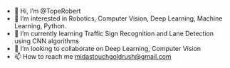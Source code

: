 - 👋 Hi, I’m @TopeRobert
- 👀 I’m interested in Robotics, Computer Vision, Deep Learning, Machine Learning, Python.
- 🌱 I’m currently learning Traffic Sign Recognition and Lane Detection using CNN algorithms
- 💞️ I’m looking to collaborate on Deep Learning, Computer Vision
- 📫 How to reach me midastouchgoldrush@gmail.com

<!---
TopeMidasTouch/TopeMidasTouch is a ✨ special ✨ repository because its `README.md` (this file) appears on your GitHub profile.
You can click the Preview link to take a look at your changes.
--->

